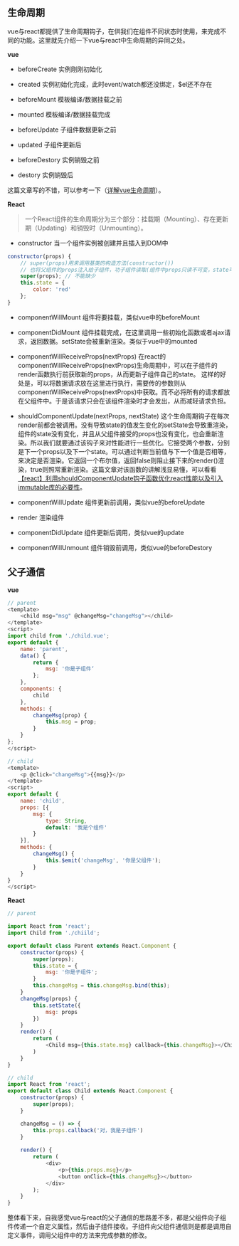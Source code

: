 
## 生命周期

vue与react都提供了生命周期钩子，在供我们在组件不同状态时使用，来完成不同的功能。这里就先介绍一下vue与react中生命周期的异同之处。

**vue**

- beforeCreate  实例刚刚初始化

- created 实例初始化完成，此时event/watch都还没绑定，$el还不存在

- beforeMount 模板编译/数据挂载之前

- mounted 模板编译/数据挂载完成

- beforeUpdate 子组件数据更新之前

- updated 子组件更新后

- beforeDestory 实例销毁之前

- destory 实例销毁后

这篇文章写的不错，可以参考一下（[详解vue生命周期](https://www.webpackjs.com/)）。

**React**

> 一个React组件的生命周期分为三个部分：挂载期（Mounting）、存在更新期（Updating）和销毁时（Unmounting）。

- constructor 当一个组件实例被创建并且插入到DOM中

```js
constructor(props) {
    // super(props)用来调用基类的构造方法(constructor())
    // 也将父组件的props注入给子组件，功子组件读取(组件中props只读不可变，state可变)。
    super(props); // 不能缺少
    this.state = {
        color: 'red'
    };
}
```

- componentWillMount 组件将要挂载，类似vue中的beforeMount

- componentDidMount 组件挂载完成，在这里调用一些初始化函数或者ajax请求，返回数据。setState会被重新渲染。类似于vue中的mounted

- componentWillReceiveProps(nextProps)  在react的componentWillReceiveProps(nextProps)生命周期中，可以在子组件的render函数执行前获取新的props，从而更新子组件自己的state。 这样的好处是，可以将数据请求放在这里进行执行，需要传的参数则从componentWillReceiveProps(nextProps)中获取。而不必将所有的请求都放在父组件中。于是该请求只会在该组件渲染时才会发出，从而减轻请求负担。

- shouldComponentUpdate(nextProps, nextState) 这个生命周期钩子在每次render前都会被调用。没有导致state的值发生变化的setState会导致重渲染，组件的state没有变化，并且从父组件接受的props也没有变化，也会重新渲染。所以我们就要通过该钩子来对性能进行一些优化。它接受两个参数，分别是下一个props以及下一个state。可以通过判断当前值与下一个值是否相等，来决定是否渲染。它返回一个布尔值，返回false则阻止接下来的render()渲染，true则照常重新渲染。这篇文章对该函数的讲解浅显易懂，可以看看[【react】利用shouldComponentUpdate钩子函数优化react性能以及引入immutable库的必要性](https://www.cnblogs.com/penghuwan/p/6707254.html)。

- componentWillUpdate 组件更新前调用，类似vue的beforeUpdate

- render 渲染组件

- componentDidUpdate 组件更新后调用，类似vue的update

- componentWillUnmount 组件销毁前调用，类似vue的beforeDestory

## 父子通信

**vue**

```js
// parent
<template>
    <child msg="msg" @changeMsg="changeMsg"></child>
</template>
<script>
import child from './child.vue';
export default {
    name: 'parent',
    data() {
        return {
            msg: '你是子组件‘
        };
    },
    components: {
        child
    },
    methods: {
        changeMsg(prop) {
            this.msg = prop;
        }
    }
};
</script>

// child
<template>
    <p @click="changeMsg">{{msg}}</p>
</template>
<script>
export default {
    name: 'child',
    props: [{
        msg: {
            type: String,
            default: '我是个组件'
        }
    }],
    methods: {
        changeMsg() {
            this.$emit('changeMsg', '你是父组件');
        }
    }
}
</script>
```

**React**

```js
// parent

import React from 'react';
import Child from './chiild';

export default class Parent extends React.Component {
    constructor(props) {
        super(props);
        this.state = {
            msg: '你是子组件';
        }
        this.changeMsg = this.changeMsg.bind(this);
    }
    changeMsg(props) {
        this.setState({
            msg: props
        })
    }
    render() {
        return (
            <Child msg={this.state.msg} callback={this.changeMsg}></Child>
        )
    }
}

// child
import React from 'react';
export default class Child extends React.Component {
    constructor(props) {
        super(props);
    }

    changeMsg = () => {
        this.props.callback('对，我是子组件')
    }
    
    render() {
        return (
            <div>
                <p>{this.props.msg}</p>
                <button onClick={this.changeMsg}></button>
            </div>
        );
    }
}
```
整体看下来，自我感觉vue与react的父子通信的思路差不多，都是父组件向子组件传递一个自定义属性，然后由子组件接收。子组件向父组件通信则是都是调用自定义事件，调用父组件中的方法来完成参数的修改。